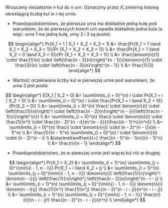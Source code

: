 Wrzucamy niezależnie $n$ kul do $n$ urn.
Oznaczmy przez $X_i$ zmienną losową określającą liczbę kul w $i$-tej urnie.

- Prawdopodobieństwo, że pierwsza urna ma dokładnie jedną kulę pod warunkiem, że do pierwszych trzech urn wpadła dokładnie jedna kula (a więc: urna 1 ma jedną kulę, urny 2 i 3 są puste):

$$
\begin{align*}
    Pr(X_1 = 1 | X_1 + X_2 + X_3 = 1)
        &= \frac{Pr(X_1 = 1 \land X_1 + X_2 + X_3 = 1)}{Pr (X_1 + X_2 + X_3 = 1)} \\
        &= \frac{Pr(X_1 = 1 \land X_2 = 0 \land X_3 = 0)}{Pr (X_1 + X_2 + X_3 = 1)} \\
        &= \frac{\binom{n}{1} \cdot \frac{1}{n} \cdot \left(\frac{n - 3}{n}\right)^{n - 1}}{\binom{n}{1} \cdot \frac{3}{n} \cdot \left(\frac{n - 3}{n}\right)^{n - 1}} \\
        &= \frac{1}{3}
\end{align*}
$$

- Wartość oczekiwana liczby kul w pierwszej urnie pod warunkiem, że urna 2 jest pusta:

$$
\begin{align*}
    E[X_1 | X_2 = 0]
        &= \sum\limits_{i = 0}^{n} i \cdot Pr(X_1 = i | X_2 = 0) \\
        &= \sum\limits_{i = 0}^{n} i \cdot \frac{Pr(X_1 = i \land X_2 = 0)}{Pr(X_2 = 0)} \\
        &= \sum\limits_{i = 0}^{n} \frac{i \cdot \binom{n}{i} \cdot \left(\frac{1}{n}\right)^i \cdot \left(\frac{n - 2}{n}\right)^{n - i}}{\left(\frac{n - 1}{n}\right)^{n}} \\
        &= \sum\limits_{i = 0}^{n} \frac{i \cdot \binom{n}{i} \cdot \frac{1}{n^i} \cdot \frac{(n - 2)^{n - i}}{n^{n - i}}}{\frac{(n - 1)^n}{n^n}} \\
        &= \sum\limits_{i = 0}^{n} \frac{i \cdot \binom{n}{i} \cdot (n - 2)^{n - i}}{(n - 1)^n} \\
        &= \frac{1}{(n - 1)^n} \sum\limits_{i = 0}^{n} i \cdot \binom{n}{i} \cdot (n - 2)^{n - i} \\
        &\stackrel{wolfram}{=} \frac{(n - 1)^{n - 1}n}{(n - 1)^n} \\
        &= \frac{n}{n - 1}
\end{align*}
$$

- Prawdopodobieństwo, że w piewszej urnie jest więcej kul niż w drugiej:

$$
\begin{align*}
    Pr(X_1 > X_2)
        &= \sum\limits_{i = 1}^{n} \sum\limits_{j = 0}^{\min\{i - 1, n - i\}} Pr(X_1 = i \land X_2 = j) \\
        &= \sum\limits_{i = 1}^{n} \sum\limits_{j = 0}^{\min\{i - 1, n - i\}} \binom{n}{i} \left(\frac{1}{n}\right)^i \binom{n - i}{j} \left(\frac{1}{n}\right)^j \left(\frac{n - 2}{n}\right)^{n - i - j} \\
        &= \sum\limits_{i = 1}^{n} \sum\limits_{j = 0}^{\min\{i - 1, n - i\}} \binom{n}{i} \binom{n - i}{j} \frac{1}{n^i} \frac{1}{n^j} \frac{(n - 2)^{n - i - j}}{n^{n - i - j}} \\
        &= \sum\limits_{i = 1}^{n} \sum\limits_{j = 0}^{\min\{i - 1, n - i\}} \frac{n!}{i!j!(n - i - j)!} \frac{(n - 2)^{n - i - j}}{n^n} \\
\end{align*}    
$$